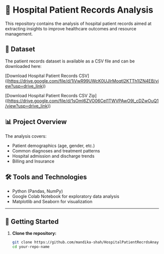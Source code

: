 # 🏥 Hospital Patient Records Analysis

This repository contains the analysis of hospital patient records aimed at extracting insights to improve healthcare outcomes and resource management.

## 📂 Dataset

The patient records dataset is available as a CSV file and can be downloaded here:

[Download Hospital Patient Records CSV]
((https://drive.google.com/file/d/1iVwR99UWcK0UJIrMoqtl2KTTh1lZN4EB/view?usp=drive_link))

[Download Hospital Patient Records CSV Zip]
((https://drive.google.com/file/d/1sOmI6ZVO06Cel1TWVPAwO9I_cDZwOuQ1/view?usp=drive_link))

## 📊 Project Overview

The analysis covers:

- Patient demographics (age, gender, etc.)
- Common diagnoses and treatment patterns
- Hospital admission and discharge trends
- Billing and Insurance

## 🛠️ Tools and Technologies

- Python (Pandas, NumPy)
- Google Colab Notebook for exploratory data analysis
- Matplotlib and Seaborn for visualization



---

## 🚀 Getting Started

1. **Clone the repository:**

   ```bash
   git clone https://github.com/mandika-shah/HospitalPatientRecrdsAnaysis.git
   cd your-repo-name

